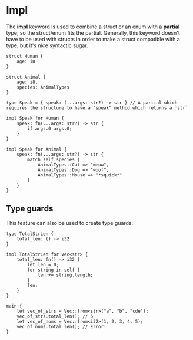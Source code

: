 
# Impl

The **impl** keyword is used to combine a struct or an enum with a **partial** type, so the struct/enum fits the partial. Generally, this keyword doesn't have to be used with structs in order to make a struct compatible with a type, but it's nice syntactic sugar. 

```
struct Human {
    age: i8
}

struct Animal {
    age: i8,
    species: AnimalTypes
}

type Speak = { speak: (...args: str?) -> str } // A partial which requires the structure to have a "speak" method which returns a `str`

impl Speak for Human {
    speak: fn(...args: str?) -> str {
        if args.0 args.0;
    }
}

impl Speak for Animal {
    speak: fn(...args: str?) -> str {
        match self.species {
            AnimalTypes::Cat => "meow",
            AnimalTypes::Dog => "woof",
            AnimalTypes::Mouse => "*squick*"
        }
    }
}

```

## Type guards

This feature can also be used to create type guards:

```
type TotalStrLen {
    total_len: () -> i32
}

impl TotalStrLen for Vec<str> {
    total_len: fn() -> i32 {
        let len = 0;
        for string in self {
            len += string.length;
        }
        len;
    }
}

main {
    let vec_of_strs = Vec::from<str>("a", "b", "cde");
    vec_of_strs.total_len(); // 5
    let vec_of_nums = Vec::from<i32>(1, 2, 3, 4, 5);
    vec_of_nums.total_len(); // Error!
}
```